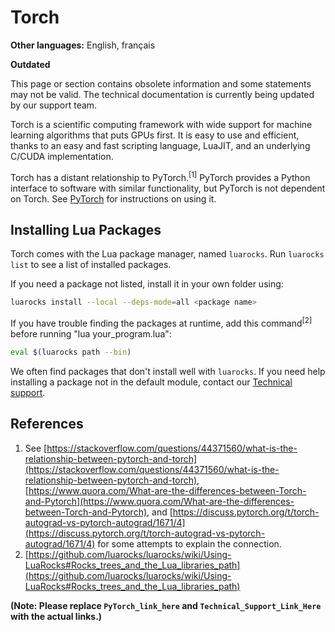 # Torch

**Other languages:** English, français

**Outdated**

This page or section contains obsolete information and some statements may not be valid. The technical documentation is currently being updated by our support team.

Torch is a scientific computing framework with wide support for machine learning algorithms that puts GPUs first. It is easy to use and efficient, thanks to an easy and fast scripting language, LuaJIT, and an underlying C/CUDA implementation.

Torch has a distant relationship to PyTorch.<sup>[1]</sup> PyTorch provides a Python interface to software with similar functionality, but PyTorch is not dependent on Torch. See [PyTorch](PyTorch_link_here) for instructions on using it.


## Installing Lua Packages

Torch comes with the Lua package manager, named `luarocks`. Run `luarocks list` to see a list of installed packages.

If you need a package not listed, install it in your own folder using:

```bash
luarocks install --local --deps-mode=all <package name>
```

If you have trouble finding the packages at runtime, add this command<sup>[2]</sup> before running "lua your_program.lua":

```bash
eval $(luarocks path --bin)
```

We often find packages that don't install well with `luarocks`.  If you need help installing a package not in the default module, contact our [Technical support](Technical_Support_Link_Here).


## References

1. See [https://stackoverflow.com/questions/44371560/what-is-the-relationship-between-pytorch-and-torch](https://stackoverflow.com/questions/44371560/what-is-the-relationship-between-pytorch-and-torch), [https://www.quora.com/What-are-the-differences-between-Torch-and-Pytorch](https://www.quora.com/What-are-the-differences-between-Torch-and-Pytorch), and [https://discuss.pytorch.org/t/torch-autograd-vs-pytorch-autograd/1671/4](https://discuss.pytorch.org/t/torch-autograd-vs-pytorch-autograd/1671/4) for some attempts to explain the connection.
2. [https://github.com/luarocks/luarocks/wiki/Using-LuaRocks#Rocks_trees_and_the_Lua_libraries_path](https://github.com/luarocks/luarocks/wiki/Using-LuaRocks#Rocks_trees_and_the_Lua_libraries_path)


**(Note:  Please replace `PyTorch_link_here` and `Technical_Support_Link_Here` with the actual links.)**
